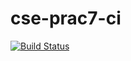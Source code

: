 # cse-prac7-ci
[![Build Status](https://travis-ci.com/markrkalder/cse-prac7-ci.svg?branch=master)](https://travis-ci.com/markrkalder/cse-prac7-ci)

